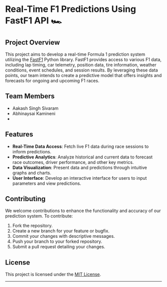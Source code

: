 # Real-Time F1 Predictions Using FastF1 API 🏎️

## Project Overview

This project aims to develop a real-time Formula 1 prediction system utilizing the [FastF1](https://docs.fastf1.dev/) Python library. FastF1 provides access to various F1 data, including lap timing, car telemetry, position data, tire information, weather conditions, event schedules, and session results. By leveraging these data points, our team intends to create a predictive model that offers insights and forecasts for ongoing and upcoming F1 races.

## Team Members

- Aakash Singh Sivaram
- Abhinaysai Kamineni
-

## Features

- **Real-Time Data Access**: Fetch live F1 data during race sessions to inform predictions.
- **Predictive Analytics**: Analyze historical and current data to forecast race outcomes, driver performance, and other key metrics.
- **Data Visualization**: Present data and predictions through intuitive graphs and charts.
- **User Interface**: Develop an interactive interface for users to input parameters and view predictions.


## Contributing

We welcome contributions to enhance the functionality and accuracy of our prediction system. To contribute:

1. Fork the repository.
2. Create a new branch for your feature or bugfix.
3. Commit your changes with descriptive messages.
4. Push your branch to your forked repository.
5. Submit a pull request detailing your changes.

## License

This project is licensed under the [MIT License](LICENSE).


---
